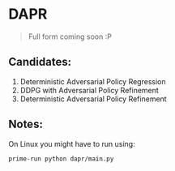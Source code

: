 # DAPR
> Full form coming soon :P 


## Candidates:
1. Deterministic Adversarial Policy Regression
2. DDPG with Adversarial Policy Refinement
3. Deterministic Adversarial Policy Refinement

## Notes:

On Linux you might have to run using:

```sh
prime-run python dapr/main.py
```